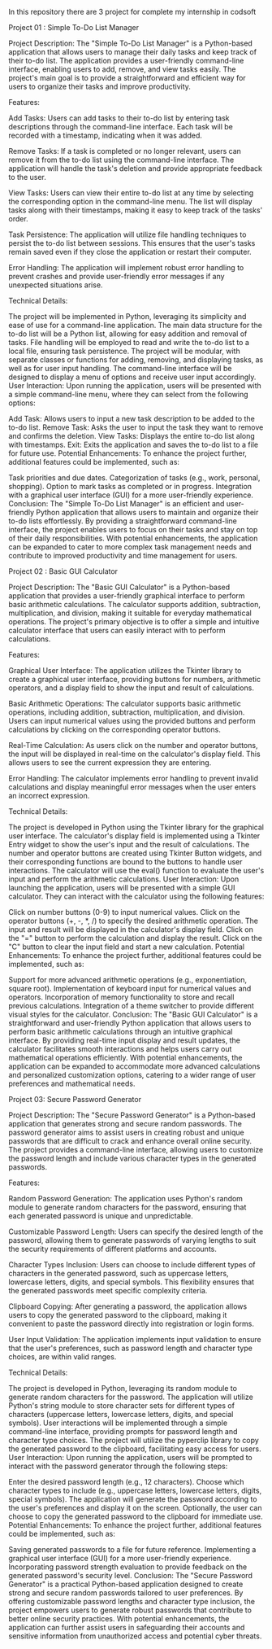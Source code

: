 In this repository there are 3 project for complete my internship in codsoft

Project 01 : Simple To-Do List Manager

Project Description: The "Simple To-Do List Manager" is a Python-based application that allows users to manage their daily tasks and keep track of their to-do list. The application provides a user-friendly command-line interface, enabling users to add, remove, and view tasks easily. The project's main goal is to provide a straightforward and efficient way for users to organize their tasks and improve productivity.

Features:

Add Tasks: Users can add tasks to their to-do list by entering task descriptions through the command-line interface. Each task will be recorded with a timestamp, indicating when it was added.

Remove Tasks: If a task is completed or no longer relevant, users can remove it from the to-do list using the command-line interface. The application will handle the task's deletion and provide appropriate feedback to the user.

View Tasks: Users can view their entire to-do list at any time by selecting the corresponding option in the command-line menu. The list will display tasks along with their timestamps, making it easy to keep track of the tasks' order.

Task Persistence: The application will utilize file handling techniques to persist the to-do list between sessions. This ensures that the user's tasks remain saved even if they close the application or restart their computer.

Error Handling: The application will implement robust error handling to prevent crashes and provide user-friendly error messages if any unexpected situations arise.

Technical Details:

The project will be implemented in Python, leveraging its simplicity and ease of use for a command-line application.
The main data structure for the to-do list will be a Python list, allowing for easy addition and removal of tasks.
File handling will be employed to read and write the to-do list to a local file, ensuring task persistence.
The project will be modular, with separate classes or functions for adding, removing, and displaying tasks, as well as for user input handling.
The command-line interface will be designed to display a menu of options and receive user input accordingly.
User Interaction: Upon running the application, users will be presented with a simple command-line menu, where they can select from the following options:

Add Task: Allows users to input a new task description to be added to the to-do list.
Remove Task: Asks the user to input the task they want to remove and confirms the deletion.
View Tasks: Displays the entire to-do list along with timestamps.
Exit: Exits the application and saves the to-do list to a file for future use.
Potential Enhancements: To enhance the project further, additional features could be implemented, such as:

Task priorities and due dates.
Categorization of tasks (e.g., work, personal, shopping).
Option to mark tasks as completed or in progress.
Integration with a graphical user interface (GUI) for a more user-friendly experience.
Conclusion: The "Simple To-Do List Manager" is an efficient and user-friendly Python application that allows users to maintain and organize their to-do lists effortlessly. By providing a straightforward command-line interface, the project enables users to focus on their tasks and stay on top of their daily responsibilities. With potential enhancements, the application can be expanded to cater to more complex task management needs and contribute to improved productivity and time management for users.

Project 02 : Basic GUI Calculator

Project Description: The "Basic GUI Calculator" is a Python-based application that provides a user-friendly graphical interface to perform basic arithmetic calculations. The calculator supports addition, subtraction, multiplication, and division, making it suitable for everyday mathematical operations. The project's primary objective is to offer a simple and intuitive calculator interface that users can easily interact with to perform calculations.

Features:

Graphical User Interface: The application utilizes the Tkinter library to create a graphical user interface, providing buttons for numbers, arithmetic operators, and a display field to show the input and result of calculations.

Basic Arithmetic Operations: The calculator supports basic arithmetic operations, including addition, subtraction, multiplication, and division. Users can input numerical values using the provided buttons and perform calculations by clicking on the corresponding operator buttons.

Real-Time Calculation: As users click on the number and operator buttons, the input will be displayed in real-time on the calculator's display field. This allows users to see the current expression they are entering.

Error Handling: The calculator implements error handling to prevent invalid calculations and display meaningful error messages when the user enters an incorrect expression.

Technical Details:

The project is developed in Python using the Tkinter library for the graphical user interface.
The calculator's display field is implemented using a Tkinter Entry widget to show the user's input and the result of calculations.
The number and operator buttons are created using Tkinter Button widgets, and their corresponding functions are bound to the buttons to handle user interactions.
The calculator will use the eval() function to evaluate the user's input and perform the arithmetic calculations.
User Interaction: Upon launching the application, users will be presented with a simple GUI calculator. They can interact with the calculator using the following features:

Click on number buttons (0-9) to input numerical values.
Click on the operator buttons (+, -, *, /) to specify the desired arithmetic operation.
The input and result will be displayed in the calculator's display field.
Click on the "=" button to perform the calculation and display the result.
Click on the "C" button to clear the input field and start a new calculation.
Potential Enhancements: To enhance the project further, additional features could be implemented, such as:

Support for more advanced arithmetic operations (e.g., exponentiation, square root).
Implementation of keyboard input for numerical values and operators.
Incorporation of memory functionality to store and recall previous calculations.
Integration of a theme switcher to provide different visual styles for the calculator.
Conclusion: The "Basic GUI Calculator" is a straightforward and user-friendly Python application that allows users to perform basic arithmetic calculations through an intuitive graphical interface. By providing real-time input display and result updates, the calculator facilitates smooth interactions and helps users carry out mathematical operations efficiently. With potential enhancements, the application can be expanded to accommodate more advanced calculations and personalized customization options, catering to a wider range of user preferences and mathematical needs.

Project 03: Secure Password Generator

Project Description: The "Secure Password Generator" is a Python-based application that generates strong and secure random passwords. The password generator aims to assist users in creating robust and unique passwords that are difficult to crack and enhance overall online security. The project provides a command-line interface, allowing users to customize the password length and include various character types in the generated passwords.

Features:

Random Password Generation: The application uses Python's random module to generate random characters for the password, ensuring that each generated password is unique and unpredictable.

Customizable Password Length: Users can specify the desired length of the password, allowing them to generate passwords of varying lengths to suit the security requirements of different platforms and accounts.

Character Types Inclusion: Users can choose to include different types of characters in the generated password, such as uppercase letters, lowercase letters, digits, and special symbols. This flexibility ensures that the generated passwords meet specific complexity criteria.

Clipboard Copying: After generating a password, the application allows users to copy the generated password to the clipboard, making it convenient to paste the password directly into registration or login forms.

User Input Validation: The application implements input validation to ensure that the user's preferences, such as password length and character type choices, are within valid ranges.

Technical Details:

The project is developed in Python, leveraging its random module to generate random characters for the password.
The application will utilize Python's string module to store character sets for different types of characters (uppercase letters, lowercase letters, digits, and special symbols).
User interactions will be implemented through a simple command-line interface, providing prompts for password length and character type choices.
The project will utilize the pyperclip library to copy the generated password to the clipboard, facilitating easy access for users.
User Interaction: Upon running the application, users will be prompted to interact with the password generator through the following steps:

Enter the desired password length (e.g., 12 characters).
Choose which character types to include (e.g., uppercase letters, lowercase letters, digits, special symbols).
The application will generate the password according to the user's preferences and display it on the screen.
Optionally, the user can choose to copy the generated password to the clipboard for immediate use.
Potential Enhancements: To enhance the project further, additional features could be implemented, such as:

Saving generated passwords to a file for future reference.
Implementing a graphical user interface (GUI) for a more user-friendly experience.
Incorporating password strength evaluation to provide feedback on the generated password's security level.
Conclusion: The "Secure Password Generator" is a practical Python-based application designed to create strong and secure random passwords tailored to user preferences. By offering customizable password lengths and character type inclusion, the project empowers users to generate robust passwords that contribute to better online security practices. With potential enhancements, the application can further assist users in safeguarding their accounts and sensitive information from unauthorized access and potential cyber threats.

